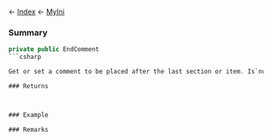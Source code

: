 ← [Index](Api-Index) ← [MyIni](VRage.Game.ModAPI.Ingame.Utilities.MyIni)

### Summary

```csharp
private public EndComment
```csharp

Get or set a comment to be placed after the last section or item. Is`null`if the section does not exist or has no comment.

### Returns



### Example

### Remarks

